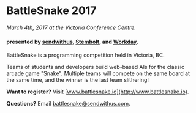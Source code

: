 BattleSnake 2017
================

_March 4th, 2017 at the Victoria Conference Centre._

#### presented by [sendwithus](https://www.sendwithus.com), [Stembolt](https://stembolt.com/), and [Workday](https://www.workday.com/).

BattleSnake is a programming competition held in Victoria, BC. 

Teams of students and developers build web-based AIs for the classic arcade game "Snake". Multiple teams will compete on the same board at the same time, and the winner is the last team slithering!

__Want to register?__ Visit [www.battlesnake.io](http://www.battlesnake.io).

__Questions?__ Email [battlesnake@sendwithus.com](mailto:battlesnake@sendwithus.com).
